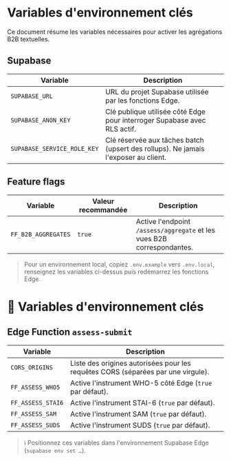 # Variables d'environnement clés

Ce document résume les variables nécessaires pour activer les agrégations B2B textuelles.

## Supabase

| Variable | Description |
| --- | --- |
| `SUPABASE_URL` | URL du projet Supabase utilisée par les fonctions Edge. |
| `SUPABASE_ANON_KEY` | Clé publique utilisée côté Edge pour interroger Supabase avec RLS actif. |
| `SUPABASE_SERVICE_ROLE_KEY` | Clé réservée aux tâches batch (upsert des rollups). Ne jamais l'exposer au client. |

## Feature flags

| Variable | Valeur recommandée | Description |
| --- | --- | --- |
| `FF_B2B_AGGREGATES` | `true` | Active l'endpoint `/assess/aggregate` et les vues B2B correspondantes. |

> Pour un environnement local, copiez `.env.example` vers `.env.local`, renseignez les variables ci-dessus puis redémarrez les fonctions Edge.
# 🌱 Variables d'environnement clés

## Edge Function `assess-submit`

| Variable | Description |
| --- | --- |
| `CORS_ORIGINS` | Liste des origines autorisées pour les requêtes CORS (séparées par une virgule). |
| `FF_ASSESS_WHO5` | Active l'instrument WHO-5 côté Edge (`true` par défaut). |
| `FF_ASSESS_STAI6` | Active l'instrument STAI-6 (`true` par défaut). |
| `FF_ASSESS_SAM` | Active l'instrument SAM (`true` par défaut). |
| `FF_ASSESS_SUDS` | Active l'instrument SUDS (`true` par défaut). |

> ℹ️  Positionnez ces variables dans l'environnement Supabase Edge (`supabase env set …`).


